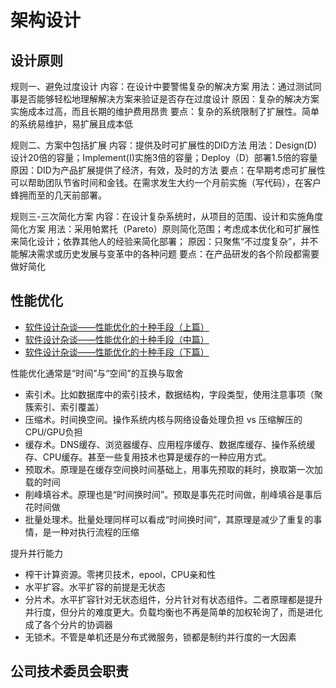 # 架构设计


## 设计原则

规则一、避免过度设计
内容：在设计中要警惕复杂的解决方案
用法：通过测试同事是否能够轻松地理解解决方案来验证是否存在过度设计
原因：复杂的解决方案实施成本过高，而且长期的维护费用昂贵
要点：复杂的系统限制了扩展性。简单的系统易维护，易扩展且成本低

规则二、方案中包括扩展
内容：提供及时可扩展性的DID方法
用法：Design(D)设计20倍的容量；Implement(I)实施3倍的容量；Deploy（D）部署1.5倍的容量
原因：DID为产品扩展提供了经济，有效，及时的方法
要点：在早期考虑可扩展性可以帮助团队节省时间和金钱。在需求发生大约一个月前实施（写代码），在客户蜂拥而至的几天前部署。

规则三-三次简化方案
内容：在设计复杂系统时，从项目的范围、设计和实施角度简化方案
用法：采用帕累托（Pareto）原则简化范围；考虑成本优化和可扩展性来简化设计；依靠其他人的经验来简化部署；
原因：只聚焦“不过度复杂”，并不能解决需求或历史发展与变革中的各种问题
要点：在产品研发的各个阶段都需要做好简化

## 性能优化
- [软件设计杂谈——性能优化的十种手段（上篇）](https://code2life.top/2020/08/15/0055-performance/)
- [软件设计杂谈——性能优化的十种手段（中篇）](https://code2life.top/2020/08/14/0056-performance2/)
- [软件设计杂谈——性能优化的十种手段（下篇）](https://code2life.top/2020/08/13/0056-performance3/)

性能优化通常是“时间”与“空间”的互换与取舍
- 索引术。比如数据库中的索引技术，数据结构，字段类型，使用注意事项（聚簇索引、索引覆盖）
- 压缩术。时间换空间。操作系统内核与网络设备处理负担 vs 压缩解压的CPU/GPU负担
- 缓存术。DNS缓存、浏览器缓存、应用程序缓存、数据库缓存、操作系统缓存、CPU缓存。甚至一些复用技术也算是缓存的一种应用方式。
- 预取术。原理是在缓存空间换时间基础上，用事先预取的耗时，换取第一次加载的时间
- 削峰填谷术。原理也是“时间换时间”。预取是事先花时间做，削峰填谷是事后花时间做
- 批量处理术。批量处理同样可以看成“时间换时间”，其原理是减少了重复的事情，是一种对执行流程的压缩

提升并行能力
- 榨干计算资源。零拷贝技术，epool，CPU亲和性
- 水平扩容。水平扩容的前提是无状态
- 分片术。水平扩容针对无状态组件，分片针对有状态组件。二者原理都是提升并行度，但分片的难度更大。负载均衡也不再是简单的加权轮询了，而是进化成了各个分片的协调器
- 无锁术。不管是单机还是分布式微服务，锁都是制约并行度的一大因素


## 公司技术委员会职责

<div name="wordShowDiv" word-url="file/公司技术委员会职责.docx"></div>